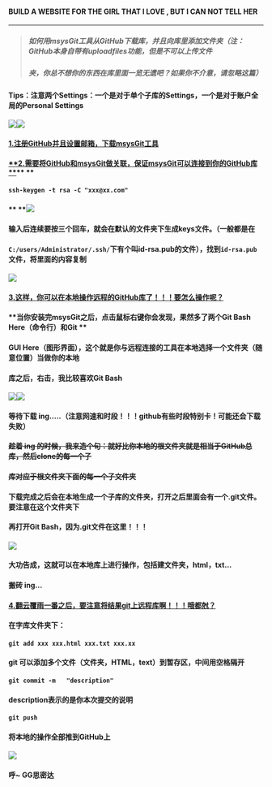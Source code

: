 #### **BUILD A WEBSITE FOR THE GIRL THAT I LOVE , BUT I CAN NOT TELL HER**

---

> ##### 如何用msysGit工具从GitHub下载库，并且向库里添加文件夹（注：GitHub本身自带有uploadfiles功能，但是不可以上传文件
>
> ##### 夹，你总不想你的东西在库里面一览无遗吧？如果你不介意，请忽略这篇）

#### 

#### Tips：注意两个Settings：一个是对于单个子库的Settings，一个是对于账户全局的Personal Settings

#### ![](/assets/NNWY_01.png)![](/assets/NNWY_03.png)

#### [**1.注册GitHub并且设置邮箱，下载msysGit工具**](#)

#### [**2.需要将GitHub和msysGit做关联，保证msysGit可以连接到你的GitHub库      **](#)**          **

#### `ssh-keygen -t rsa -C "xxx@xx.com"`

#### ** **![](/assets/NNWY_02.png)

#### **输入后连续要按三个回车，就会在默认的文件夹下生成keys文件。（一般都是在**

#### `C:/users/Administrator/.ssh/`**下有个叫id-rsa.pub的文件），找到**`id-rsa.pub`**文件，将里面的内容复制**

#### ![](/assets/NNWY_04.png)

#### [3.**这样，你可以在本地操作远程的GitHub库了！！！要怎么操作呢？**](#)

#### **当你安装完msysGit之后，点击鼠标右键你会发现，果然多了两个Git Bash Here（命令行）和Git **

#### **GUI Here（图形界面），这个就是你与远程连接的工具在本地选择一个文件夹（随意位置）当做你的本地**

#### **库之后，右击，我比较喜欢Git Bash**

#### ![](/assets/NNWY_05.png)![](/assets/NNWY_06.png)

#### **等待下载 ing.....（注意网速和时段！！！github有些时段特别卡！可能还会下载失败）**

#### ~~趁着 ing 的时候，我来造个句：**就好比你本地的根文件夹就是相当于GitHub总库，然后clone的每一个子**~~

#### ~~**库对应于根文件夹下面的每一个子文件夹**~~

#### 下载完成之后会在本地生成一个子库的文件夹，打开之后里面会有一个.git文件。要注意在这个文件夹下

#### 再打开Git Bash，因为.git文件在这里！！！

#### ![](/assets/NNWY_07.png)

#### 大功告成，这就可以在本地库上进行操作，包括建文件夹，html，txt...

#### 搬砖 ing...

#### [4.翻云覆雨一番之后，要注意将结果git上远程库啊！！！哦都尅？](#)

#### 在字库文件夹下：

#### `git add xxx xxx.html xxx.txt xxx.xx`

#### git 可以添加多个文件（文件夹，HTML，text）到暂存区，中间用空格隔开

#### `git commit -m   "description"`

#### description表示的是你本次提交的说明

#### `git push`

#### 将本地的操作全部推到GitHub上

#### ![](/assets/NNWY_08.png)

#### 呼~     GG思密达




